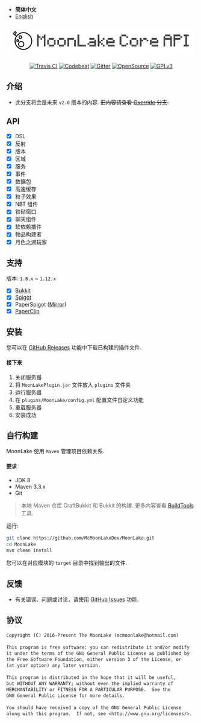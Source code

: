 - **简体中文**
- [English](README-en.md)

<p align="center">
<img src="images/logo.png" alt="MoonLake" />
</p>

<p align="center">
<a href="https://travis-ci.org/McMoonLakeDev/MoonLake"><img src="https://travis-ci.org/McMoonLakeDev/MoonLake.svg?branch=v2.0-alpha-kotlin-travis" alt="Travis CI" /></a>
<a href="https://codebeat.co/projects/github-com-mcmoonlakedev-moonlake-v2-0-alpha-kotlin"><img src="https://codebeat.co/badges/71de9e97-982a-4630-a501-07e6c7c35d94" alt="Codebeat" /></a>
<a href="https://gitter.im/McMoonLakeDev/MoonLake"><img src="https://badges.gitter.im/McMoonLakeDev/MoonLake.svg" alt="Gitter" /></a>
<a href="https://github.com/McMoonLakeDev/MoonLake"><img src="https://badges.frapsoft.com/os/v1/open-source.svg?v=102" alt="OpenSource" /></a>
<a href="http://www.gnu.org/licenses/gpl-3.0"><img src="https://badges.frapsoft.com/os/gpl/gpl.svg?v=102" alt="GPLv3" /></a>
</p>

## 介绍

- 此分支将会是未来 `v2.0` 版本的内容. ~~旧内容请查看 [Override](https://github.com/McMoonLakeDev/MoonLake/tree/override) 分支.~~

## API

- [X] DSL
- [x] 反射
- [x] 版本
- [x] 区域
- [x] 服务
- [x] 事件
- [x] 数据包
- [x] 高速缓存
- [x] 粒子效果
- [x] NBT 组件
- [x] 铁砧窗口
- [x] 聊天组件
- [x] 软依赖插件
- [x] 物品构建者
- [x] 月色之湖玩家

## 支持

版本: `1.8.x` ~ `1.12.x`

- [x] [Bukkit](https://bukkit.org)
- [x] [Spigot](https://spigotmc.org)
- [x] PaperSpigot ([Mirror](https://yivesmirror.com/downloads/paperspigot))
- [x] [PaperClip](https://ci.destroystokyo.com/job/Paper/)

## 安装

您可以在 [GitHub Releases](https://github.com/McMoonLakeDev/MoonLake/releases) 功能中下载已构建的插件文件.

#### 接下来

1. 关闭服务器
2. 将 `MoonLakePlugin.jar` 文件放入 `plugins` 文件夹
3. 运行服务器
4. 在 `plugins/MoonLake/config.yml` 配置文件自定义功能
5. 重载服务器
6. 安装成功

## 自行构建

MoonLake 使用 `Maven` 管理项目依赖关系.

#### 要求

- JDK 8
- Maven 3.3.x
- Git

> 本地 Maven 仓库 CraftBukkit 和 Bukkit 的构建. 更多内容查看 [BuildTools](https://www.spigotmc.org/wiki/buildtools/) 工具.

运行:

```sh
git clone https://github.com/McMoonLakeDev/MoonLake.git
cd MoonLake
mvn clean install
```

您可以在对应模块的 `target` 目录中找到输出的文件.

## 反馈

- 有关错误、问题或讨论，请使用 [GitHub Issues](https://github.com/McMoonLakeDev/MoonLake/issues) 功能.

## 协议

    Copyright (C) 2016-Present The MoonLake (mcmoonlake@hotmail.com)

    This program is free software: you can redistribute it and/or modify
    it under the terms of the GNU General Public License as published by
    the Free Software Foundation, either version 3 of the License, or
    (at your option) any later version.

    This program is distributed in the hope that it will be useful,
    but WITHOUT ANY WARRANTY; without even the implied warranty of
    MERCHANTABILITY or FITNESS FOR A PARTICULAR PURPOSE.  See the
    GNU General Public License for more details.

    You should have received a copy of the GNU General Public License
    along with this program.  If not, see <http://www.gnu.org/licenses/>.
